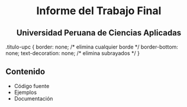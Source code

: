 <div align="center">
  <h1>Informe del Trabajo Final</h1>
  <h2 class="titulo-upc">Universidad Peruana de Ciencias Aplicadas</h2>
</div>
.titulo-upc {
  border: none;       /* elimina cualquier borde */
  border-bottom: none;
  text-decoration: none; /* elimina subrayados */
}

## Contenido
- Código fuente
- Ejemplos
- Documentación
